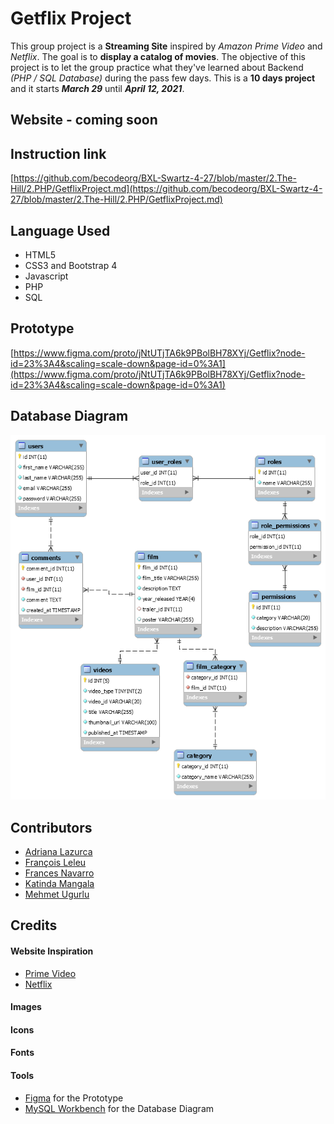 # Getflix Project
This group project is a **Streaming Site** inspired by *Amazon Prime Video* and *Netflix*. The goal is to **display a catalog of movies**.
The objective of this project is to let the group practice what they've learned about Backend *(PHP / SQL Database)* during the pass few days. This is a **10 days project** and it starts ***March 29*** until ***April 12, 2021***.

## Website - coming soon

## Instruction link
[https://github.com/becodeorg/BXL-Swartz-4-27/blob/master/2.The-Hill/2.PHP/GetflixProject.md](https://github.com/becodeorg/BXL-Swartz-4-27/blob/master/2.The-Hill/2.PHP/GetflixProject.md)

## Language Used
- HTML5
- CSS3 and Bootstrap 4
- Javascript
- PHP
- SQL

## Prototype
[https://www.figma.com/proto/jNtUTjTA6k9PBolBH78XYj/Getflix?node-id=23%3A4&scaling=scale-down&page-id=0%3A1](https://www.figma.com/proto/jNtUTjTA6k9PBolBH78XYj/Getflix?node-id=23%3A4&scaling=scale-down&page-id=0%3A1)

## Database Diagram
![Getflix Database Diagram](documentation/getflix_database_diagram.png)

## Contributors
- [Adriana Lazurca](https://github.com/adriana-lazurca)
- [François Leleu](https://github.com/FrancoisLeleu)
- [Frances Navarro](https://github.com/frances-joffany-navarro)
- [Katinda Mangala](https://github.com/katinda)
- [Mehmet Ugurlu](https://github.com/mugurlu0)

## Credits
#### **Website Inspiration**
- [Prime Video](https://www.primevideo.com/)
- [Netflix](https://www.netflix.com/be-en/)
  
#### **Images**

#### **Icons**

#### **Fonts**

#### **Tools**
  - [Figma](https://www.figma.com/) for the Prototype
  - [MySQL Workbench](https://www.mysql.com/products/workbench/) for the Database Diagram